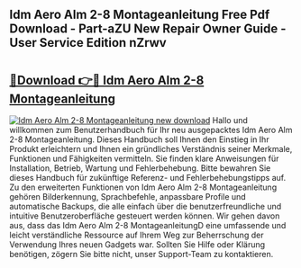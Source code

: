 ## Idm Aero Alm 2-8 Montageanleitung Free Pdf Download - Part-aZU New Repair Owner Guide - User Service Edition nZrwv

# <h2><a href="http://df6yli.blite.top/?on=Idm+Aero+Alm+2-8+Montageanleitung">🔗Download 👉🔴 Idm Aero Alm 2-8 Montageanleitung</a></h2>

[![Idm Aero Alm 2-8 Montageanleitung new download](https://i.imgur.com/lujVjoI.png)](http://df6yli.blite.top/?on=Idm+Aero+Alm+2-8+Montageanleitung)
Hallo und willkommen zum Benutzerhandbuch für Ihr neu ausgepacktes Idm Aero Alm 2-8 Montageanleitung. Dieses Handbuch soll Ihnen den Einstieg in Ihr Produkt erleichtern und Ihnen ein gründliches Verständnis seiner Merkmale, Funktionen und Fähigkeiten vermitteln. Sie finden klare Anweisungen für Installation, Betrieb, Wartung und Fehlerbehebung. Bitte bewahren Sie dieses Handbuch für zukünftige Referenz- und Fehlerbehebungstipps auf. Zu den erweiterten Funktionen von Idm Aero Alm 2-8 Montageanleitung gehören Bilderkennung, Sprachbefehle, anpassbare Profile und automatische Backups, die alle einfach über die benutzerfreundliche und intuitive Benutzeroberfläche gesteuert werden können. Wir gehen davon aus, dass das Idm Aero Alm 2-8 MontageanleitungD eine umfassende und leicht verständliche Ressource auf Ihrem Weg zur Beherrschung der Verwendung Ihres neuen Gadgets war. Sollten Sie Hilfe oder Klärung benötigen, zögern Sie bitte nicht, unser Support-Team zu kontaktieren.
